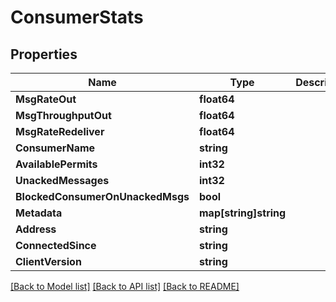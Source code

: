 # ConsumerStats

## Properties

Name | Type | Description | Notes
------------ | ------------- | ------------- | -------------
**MsgRateOut** | **float64** |  | [optional] 
**MsgThroughputOut** | **float64** |  | [optional] 
**MsgRateRedeliver** | **float64** |  | [optional] 
**ConsumerName** | **string** |  | [optional] 
**AvailablePermits** | **int32** |  | [optional] 
**UnackedMessages** | **int32** |  | [optional] 
**BlockedConsumerOnUnackedMsgs** | **bool** |  | [optional] 
**Metadata** | **map[string]string** |  | [optional] 
**Address** | **string** |  | [optional] 
**ConnectedSince** | **string** |  | [optional] 
**ClientVersion** | **string** |  | [optional] 

[[Back to Model list]](../README.md#documentation-for-models) [[Back to API list]](../README.md#documentation-for-api-endpoints) [[Back to README]](../README.md)


